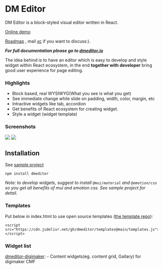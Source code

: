# DM Editor

DM Editor is a block-styled visual editor written in React.

[Online demo](https://demo.dmeditor.io/editor)

[Roadmap](https://github.com/orgs/dmeditor/projects/1) , mail [xc](mailto:chen.xcmail@gmail.com) if you want to discuss:).

***For full documentation please go to [dmeditor.io](https://dmeditor.io)***


The idea behind is to have an editor which is easy to develop and style widget within React ecosystem, in the end **together with developer** bring good user experience for page editing.

### Highlights
- Block based, real WYSIWYG(What you see is what you get)
- See immediate change while slide on padding, width, color, margin, etc
- Intractive widgets like tab, accordion
- Get benefits of React ecosystem for creating widget.
- Style a widget (widget template)


### Screenshots

<img src="https://www.digimaker.com/var/images/w/wzz/upload-2038061186-screen1.png" />


<img src="https://www.digimaker.com/var/images/l/loe/upload-103887251-screen2.png" />

## Installation

See [sample project](https://github.com/dmeditor/dmeditor-sample)

```
npm install dmeditor
```
*Note: to develop widgets, suggest to install `@mui/material` and `@emotion/css` so you get all benefits of mui and emotion css. See sample project for detail.*

### Templates
Put below in index.html to use open source templates ([the template repo](https://github.com/dmeditor/templates)): 
```
<script src="https://cdn.jsdelivr.net/gh/dmeditor/templates@main/templates.js"></script>
```


### Widget list
[dmeditor-digimaker](https://github.com/digimakergo/dmeditor-digimaker/):  - Content widgets(eg. content grid, Gallary) for digimaker CMF
